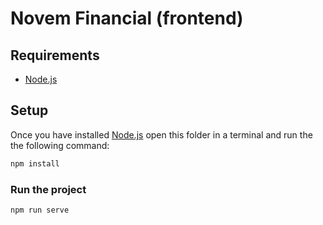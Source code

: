 # Novem Financial (frontend)

## Requirements

- [Node.js](https://nodejs.org)

## Setup

Once you have installed [Node.js](https://nodejs.org) open this folder in a terminal and run the the following command:

```bash
npm install
```

### Run the project

```bash
npm run serve
```
